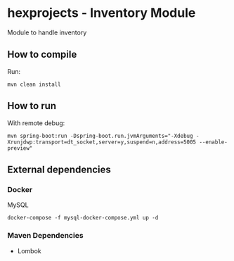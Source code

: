 # hexprojects - Inventory Module
Module to handle inventory

## How to compile
Run:
```
mvn clean install
```

## How to run
With remote debug:
```
mvn spring-boot:run -Dspring-boot.run.jvmArguments="-Xdebug -Xrunjdwp:transport=dt_socket,server=y,suspend=n,address=5005 --enable-preview"
```
## External dependencies
### Docker
MySQL
```
docker-compose -f mysql-docker-compose.yml up -d
```
### Maven Dependencies
<ul>
<li>Lombok</li>
</ul>